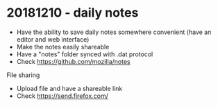 # 20181210 - daily notes

- Have the ability to save daily notes somewhere convenient (have an editor and web interface)
- Make the notes easily shareable
- Have a "notes" folder synced with .dat protocol
- Check https://github.com/mozilla/notes


File sharing

- Upload file and have a shareable link
- Check https://send.firefox.com/
